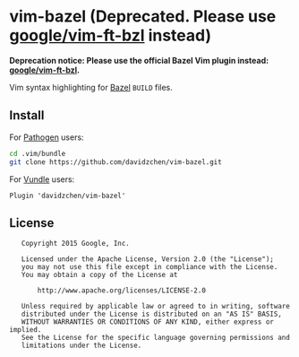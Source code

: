 vim-bazel (Deprecated. Please use [google/vim-ft-bzl](https://github.com/google/vim-ft-bzl) instead)
=========

**Deprecation notice: Please use the official Bazel Vim plugin instead:
[google/vim-ft-bzl](https://github.com/google/vim-ft-bzl).**

Vim syntax highlighting for [Bazel](https://bazel.io) `BUILD` files.

Install
-------

For [Pathogen](https://github.com/tpope/vim-pathogen) users:

```sh
cd .vim/bundle
git clone https://github.com/davidzchen/vim-bazel.git
```

For [Vundle](https://github.com/gmarik/Vundle.vim) users:

```vim
Plugin 'davidzchen/vim-bazel'
```

License
-------

```
   Copyright 2015 Google, Inc.

   Licensed under the Apache License, Version 2.0 (the "License");
   you may not use this file except in compliance with the License.
   You may obtain a copy of the License at

       http://www.apache.org/licenses/LICENSE-2.0

   Unless required by applicable law or agreed to in writing, software
   distributed under the License is distributed on an "AS IS" BASIS,
   WITHOUT WARRANTIES OR CONDITIONS OF ANY KIND, either express or implied.
   See the License for the specific language governing permissions and
   limitations under the License.
```

